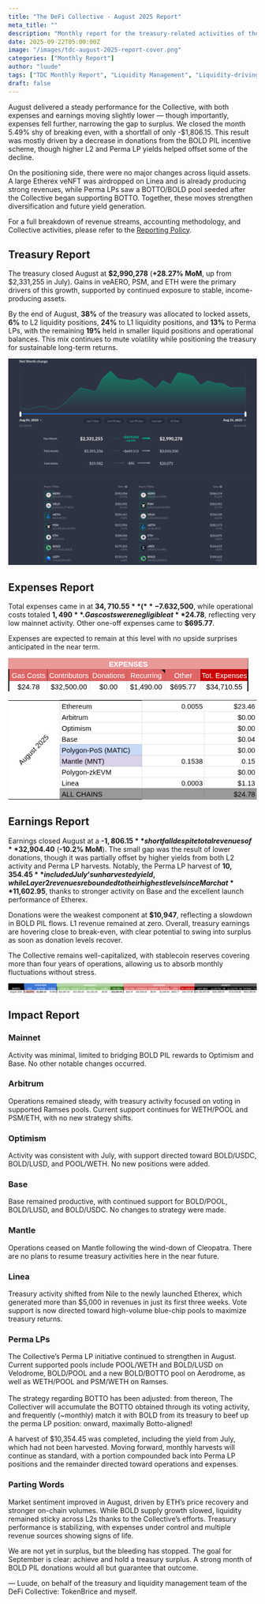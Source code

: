 ```yaml
---
title: "The DeFi Collective - August 2025 Report"
meta_title: ""
description: "Monthly report for the treasury-related activities of the Collective in August 2025."
date: 2025-09-22T05:00:00Z
image: "/images/tdc-august-2025-report-cover.png"
categories: ["Monthly Report"]
author: "luude"
tags: ["TDC Monthly Report", "Liquidity Management", "Liquidity-driving Tokens", "Collective"]
draft: false
---
```


August delivered a steady performance for the Collective, with both expenses and earnings moving slightly lower — though importantly, expenses fell further, narrowing the gap to surplus. We closed the month 5.49% shy of breaking even, with a shortfall of only -$1,806.15. This result was mostly driven by a decrease in donations from the BOLD PIL incentive scheme, though higher L2 and Perma LP yields helped offset some of the decline.

On the positioning side, there were no major changes across liquid assets. A large Etherex veNFT was airdropped on Linea and is already producing strong revenues, while Perma LPs saw a BOTTO/BOLD pool seeded after the Collective began supporting BOTTO. Together, these moves strengthen diversification and future yield generation.

For a full breakdown of revenue streams, accounting methodology, and Collective activities, please refer to the [Reporting Policy](https://deficollective.org/reporting-policy/).


## Treasury Report

The treasury closed August at **$2,990,278** (**+28.27% MoM**, up from $2,331,255 in July). Gains in veAERO, PSM, and ETH were the primary drivers of this growth, supported by continued exposure to stable, income-producing assets.

By the end of August, **38%** of the treasury was allocated to locked assets, **6%** to L2 liquidity positions, **24%** to L1 liquidity positions, and **13%** to Perma LPs, with the remaining **19%** held in smaller liquid positions and operational balances. This mix continues to mute volatility while positioning the treasury for sustainable long-term returns.


![tdc-august-2025-net-worth](https://raw.githubusercontent.com/deficollective/deficollective.github.io/main/assets/images/tdc-august-2025-report/networth.png)


## Expenses Report

Total expenses came in at **$34,710.55** (**-7.6% MoM**), returning to baseline after July’s elevated figures. Contributor compensation remained steady at **$32,500**, while operational costs totaled **$1,490**. Gas costs were negligible at **$24.78**, reflecting very low mainnet activity. Other one-off expenses came to **$695.77**.

Expenses are expected to remain at this level with no upside surprises anticipated in the near term.


![tdc-august-2025-expenses](https://raw.githubusercontent.com/deficollective/deficollective.github.io/main/assets/images/tdc-august-2025-report/expenses.png)


![tdc-august-2025-gas-expenses](https://raw.githubusercontent.com/deficollective/deficollective.github.io/main/assets/images/tdc-august-2025-report/gas-expenses.png)


## Earnings Report

Earnings closed August at a **-$1,806.15** shortfall despite total revenues of **$32,904.40** (**-10.2% MoM**). The small gap was the result of lower donations, though it was partially offset by higher yields from both L2 activity and Perma LP harvests. Notably, the Perma LP harvest of **$10,354.45** included July’s unharvested yield, while Layer 2 revenues rebounded to their highest level since March at **$11,602.95**, thanks to stronger activity on Base and the excellent launch performance of Etherex.

Donations were the weakest component at **$10,947**, reflecting a slowdown in BOLD PIL flows. L1 revenue remained at zero. Overall, treasury earnings are hovering close to break-even, with clear potential to swing into surplus as soon as donation levels recover.

The Collective remains well-capitalized, with stablecoin reserves covering more than four years of operations, allowing us to absorb monthly fluctuations without stress.


![tdc-august-2025-consolidated-report](https://raw.githubusercontent.com/deficollective/deficollective.github.io/main/assets/images/tdc-august-2025-report/consolidated-report.png)

## Impact Report


### Mainnet

Activity was minimal, limited to bridging BOLD PIL rewards to Optimism and Base. No other notable changes occurred.


### Arbitrum

Operations remained steady, with treasury activity focused on voting in supported Ramses pools. Current support continues for WETH/POOL and PSM/ETH, with no new strategy shifts.


### Optimism

Activity was consistent with July, with support directed toward BOLD/USDC, BOLD/LUSD, and POOL/WETH. No new positions were added.


### Base

Base remained productive, with continued support for BOLD/POOL, BOLD/LUSD, and BOLD/USDC. No changes to strategy were made.


### Mantle

Operations ceased on Mantle following the wind-down of Cleopatra. There are no plans to resume treasury activities here in the near future.


### Linea

Treasury activity shifted from Nile to the newly launched Etherex, which generated more than $5,000 in revenues in just its first three weeks. Vote support is now directed toward high-volume blue-chip pools to maximize treasury returns.


### Perma LPs

The Collective’s Perma LP initiative continued to strengthen in August. Current supported pools include POOL/WETH and BOLD/LUSD on Velodrome, BOLD/POOL and a new BOLD/BOTTO pool on Aerodrome, as well as WETH/POOL and PSM/WETH on Ramses. \
 \
The strategy regarding BOTTO has been adjusted: from thereon, The Collectiver will accumulate the BOTTO obtained through its voting activity, and frequently (~monthly) match it with BOLD from its treasury to beef up the perma LP position: onward, maximally Botto-aligned!

A harvest of $10,354.45 was completed, including the yield from July, which had not been harvested. Moving forward, monthly harvests will continue as standard, with a portion compounded back into Perma LP positions and the remainder directed toward operations and expenses.


### Parting Words

Market sentiment improved in August, driven by ETH’s price recovery and stronger on-chain volumes. While BOLD supply growth slowed, liquidity remained sticky across L2s thanks to the Collective’s efforts. Treasury performance is stabilizing, with expenses under control and multiple revenue sources showing signs of life.

We are not yet in surplus, but the bleeding has stopped. The goal for September is clear: achieve and hold a treasury surplus. A strong month of BOLD PIL donations would all but guarantee that outcome.

— Luude, on behalf of the treasury and liquidity management team of the DeFi Collective: TokenBrice and myself.
 
